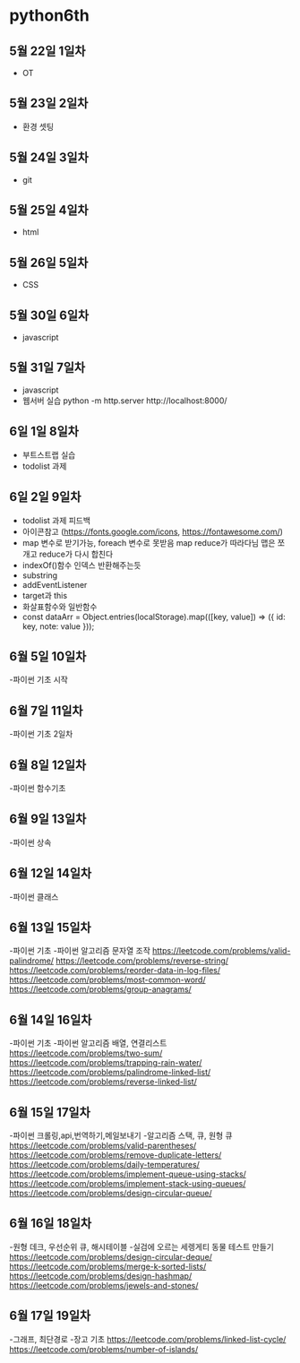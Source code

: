 # python6th

## 5월 22일 1일차
- OT

## 5월 23일 2일차
- 환경 셋팅

## 5월 24일 3일차
- git

## 5월 25일 4일차
- html

## 5월 26일 5일차
- CSS

## 5월 30일 6일차
- javascript

## 5월 31일 7일차
- javascript  
- 웹서버 실습
python -m http.server
http://localhost:8000/

## 6일 1일 8일차
- 부트스트랩 실습
- todolist 과제

## 6일 2일 9일차
- todolist 과제 피드백
- 아이콘참고 (https://fonts.google.com/icons, https://fontawesome.com/)
- map 변수로 받기가능, foreach 변수로 못받음
map reduce가 따라다님 맵은 쪼개고 reduce가 다시 합친다
- indexOf()함수 인덱스 반환해주는듯
- substring
- addEventListener
- target과 this
- 화살표함수와 일반함수
-  const dataArr = Object.entries(localStorage).map(([key, value]) => ({
    id: key,
    note: value
  }));

## 6월 5일 10일차
-파이썬 기초 시작

## 6월 7일 11일차
-파이썬 기초 2일차

## 6월 8일 12일차
-파이썬 함수기초

## 6월 9일 13일차
-파이썬 상속

## 6월 12일 14일차
-파이썬 클래스

## 6월 13일 15일차
-파이썬 기초
-파이썬 알고리즘 문자열 조작
https://leetcode.com/problems/valid-palindrome/
https://leetcode.com/problems/reverse-string/
https://leetcode.com/problems/reorder-data-in-log-files/
https://leetcode.com/problems/most-common-word/
https://leetcode.com/problems/group-anagrams/

## 6월 14일 16일차
-파이썬 기초
-파이썬 알고리즘 배열, 연결리스트
https://leetcode.com/problems/two-sum/
https://leetcode.com/problems/trapping-rain-water/
https://leetcode.com/problems/palindrome-linked-list/
https://leetcode.com/problems/reverse-linked-list/


## 6월 15일 17일차
-파이썬 크롤링,api,번역하기,메일보내기
-알고리즘 스택, 큐, 원형 큐
https://leetcode.com/problems/valid-parentheses/
https://leetcode.com/problems/remove-duplicate-letters/
https://leetcode.com/problems/daily-temperatures/
https://leetcode.com/problems/implement-queue-using-stacks/
https://leetcode.com/problems/implement-stack-using-queues/
https://leetcode.com/problems/design-circular-queue/


## 6월 16일 18일차
-원형 데크, 우선순위 큐, 해시테이블
-실검에 오르는 세렝게티 동물 테스트 만들기
https://leetcode.com/problems/design-circular-deque/
https://leetcode.com/problems/merge-k-sorted-lists/
https://leetcode.com/problems/design-hashmap/
https://leetcode.com/problems/jewels-and-stones/

## 6월 17일 19일차
-그래프,  최단경로
-장고 기초
https://leetcode.com/problems/linked-list-cycle/
https://leetcode.com/problems/number-of-islands/